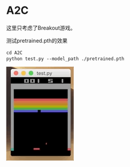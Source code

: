 # A2C
这里只考虑了Breakout游戏。

测试pretrained.pth的效果

```shell
cd A2C
python test.py --model_path ./pretrained.pth
```

![Result](./Result.gif)

